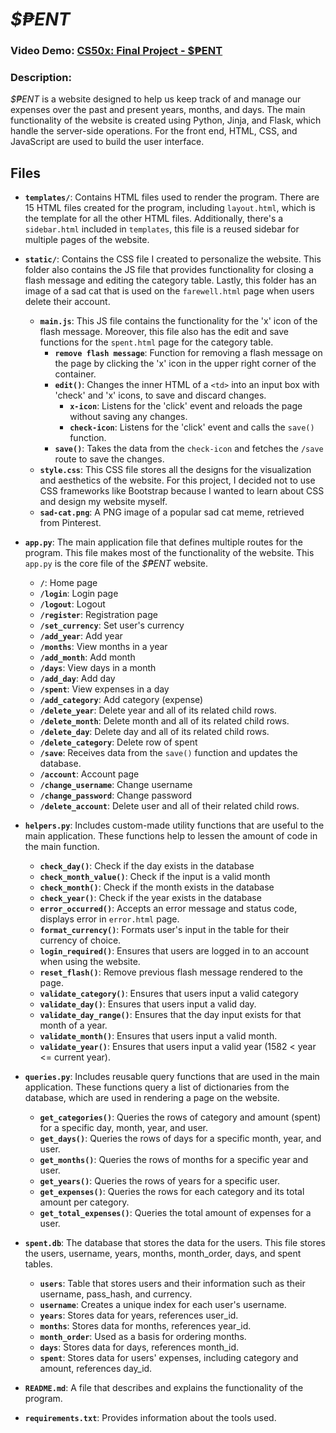 # _$₱ENT_
### Video Demo: [CS50x: Final Project - $₱ENT](https://youtu.be/6MlDo6Rgn8s)
### Description:

_$₱ENT_ is a website designed to help us keep track of and manage our expenses over the past and present years, months, and days. The main functionality of the website is created using Python, Jinja, and Flask, which handle the server-side operations. For the front end, HTML, CSS, and JavaScript are used to build the user interface.

## Files
- **`templates/`**: Contains HTML files used to render the program. There are 15 HTML files created for the program, including `layout.html`, which is the template for all the other HTML files. Additionally, there's a `sidebar.html` included in `templates`, this file is a reused sidebar for multiple pages of the website.

- **`static/`**: Contains the CSS file I created to personalize the website. This folder also contains the JS file that provides functionality for closing a flash message and editing the category table. Lastly, this folder has an image of a sad cat that is used on the `farewell.html` page when users delete their account.
    - **`main.js`**: This JS file contains the functionality for the 'x' icon of the flash message. Moreover, this file also has the edit and save functions for the `spent.html` page for the category table.
        - **`remove flash message`**: Function for removing a flash message on the page by clicking the 'x' icon in the upper right corner of the container.
        - **`edit()`**: Changes the inner HTML of a `<td>` into an input box with 'check' and 'x' icons, to save and discard changes.
            - **`x-icon`**: Listens for the 'click' event and reloads the page without saving any changes.
            - **`check-icon`**: Listens for the 'click' event and calls the `save()` function.
        - **`save()`**: Takes the data from the `check-icon` and fetches the `/save` route to save the changes.
    - **`style.css`**: This CSS file stores all the designs for the visualization and aesthetics of the website. For this project, I decided not to use CSS frameworks like Bootstrap because I wanted to learn about CSS and design my website myself.
    - **`sad-cat.png`**: A PNG image of a popular sad cat meme, retrieved from Pinterest.

- **`app.py`**: The main application file that defines multiple routes for the program. This file makes most of the functionality of the website. This `app.py` is the core file of the _$₱ENT_ website.
    - **`/`**: Home page
    - **`/login`**: Login page
    - **`/logout`**: Logout
    - **`/register`**: Registration page
    - **`/set_currency`**: Set user's currency
    - **`/add_year`**: Add year
    - **`/months`**: View months in a year
    - **`/add_month`**: Add month
    - **`/days`**: View days in a month
    - **`/add_day`**: Add day
    - **`/spent`**: View expenses in a day
    - **`/add_category`**: Add category (expense)
    - **`/delete_year`**: Delete year and all of its related child rows.
    - **`/delete_month`**: Delete month and all of its related child rows.
    - **`/delete_day`**: Delete day and all of its related child rows.
    - **`/delete_category`**: Delete row of spent
    - **`/save`**: Receives data from the `save()` function and updates the database.
    - **`/account`**: Account page
    - **`/change_username`**: Change username
    - **`/change_password`**: Change password
    - **`/delete_account`**: Delete user and all of their related child rows.

- **`helpers.py`**: Includes custom-made utility functions that are useful to the main application. These functions help to lessen the amount of code in the main function.
    - **`check_day()`**: Check if the day exists in the database
    - **`check_month_value()`**: Check if the input is a valid month
    - **`check_month()`**: Check if the month exists in the database
    - **`check_year()`**: Check if the year exists in the database
    - **`error_occurred()`**: Accepts an error message and status code, displays error in `error.html` page.
    - **`format_currency()`**: Formats user's input in the table for their currency of choice.
    - **`login_required()`**: Ensures that users are logged in to an account when using the website.
    - **`reset_flash()`**: Remove previous flash message rendered to the page.
    - **`validate_category()`**: Ensures that users input a valid category
    - **`validate_day()`**: Ensures that users input a valid day.
    - **`validate_day_range()`**: Ensures that the day input exists for that month of a year.
    - **`validate_month()`**: Ensures that users input a valid month.
    - **`validate_year()`**: Ensures that users input a valid year (1582 < year <= current year).

- **`queries.py`**: Includes reusable query functions that are used in the main application. These functions query a list of dictionaries from the database, which are used in rendering a page on the website.
    - **`get_categories()`**: Queries the rows of category and amount (spent) for a specific day, month, year, and user.
    - **`get_days()`**: Queries the rows of days for a specific month, year, and user.
    - **`get_months()`**: Queries the rows of months for a specific year and user.
    - **`get_years()`**: Queries the rows of years for a specific user.
    - **`get_expenses()`**: Queries the rows for each category and its total amount per category.
    - **`get_total_expenses()`**: Queries the total amount of expenses for a user.

- **`spent.db`**: The database that stores the data for the users. This file stores the users, username, years, months, month_order, days, and spent tables.
    - **`users`**: Table that stores users and their information such as their username, pass_hash, and currency.
    - **`username`**: Creates a unique index for each user's username.
    - **`years`**: Stores data for years, references user_id.
    - **`months`**: Stores data for months, references year_id.
    - **`month_order`**: Used as a basis for ordering months.
    - **`days`**: Stores data for days, references month_id.
    - **`spent`**: Stores data for users' expenses, including category and amount, references day_id.

- **`README.md`**: A file that describes and explains the functionality of the program.

- **`requirements.txt`**: Provides information about the tools used.
